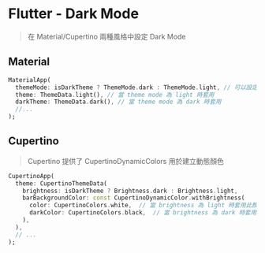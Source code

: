 # Flutter - Dark Mode
> 在 Material/Cupertino 兩種風格中設定 Dark Mode

## Material

```dart
MaterialApp(
  themeMode: isDarkTheme ? ThemeMode.dark : ThemeMode.light, // 可以設定為 ThemeMode.system
  theme: ThemeData.light(), // 當 theme mode 為 light 時套用
  darkTheme: ThemeData.dark(), // 當 theme mode 為 dark 時套用
  //...
);
```

## Cupertino
>  Cupertino 提供了 CupertinoDynamicColors 用於建立動態顏色

```dart
CupertinoApp(
  theme: CupertinoThemeData(
    brightness: isDarkTheme ? Brightness.dark : Brightness.light,
    barBackgroundColor: const CupertinoDynamicColor.withBrightness(
      color: CupertinoColors.white,  // 當 brightness 為 light 時套用此顏色
      darkColor: CupertinoColors.black,  // 當 brightness 為 dark 時套用此顏色
    ),
  ),
  // ...
);
```